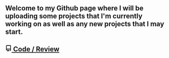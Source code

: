 ## Welcome to my Github page where I will be uploading some projects that I'm currently working on as well as any new projects that I may start.


<article class="height-full border border-gray-light rounded-1 p-3 p-md-5 my-5">
  <div class="d-flex flex-justify-between flex-items-start mb-1">
    <h1 class="h3 lh-condensed">
      <a href="https://github.com/ChrisHinkle/Code-Review/Christopher Hinkle Code Review.mp4" data-ga-click="Explore, go to repository, location: collection">
        <svg width="20" height="20" class="octicon octicon-repo link-gray v-align-middle mr-1" viewBox="0 0 16 16" version="1.1" aria-hidden="true"><path fill-rule="evenodd" d="M2 2.5A2.5 2.5 0 014.5 0h8.75a.75.75 0 01.75.75v12.5a.75.75 0 01-.75.75h-2.5a.75.75 0 110-1.5h1.75v-2h-8a1 1 0 00-.714 1.7.75.75 0 01-1.072 1.05A2.495 2.495 0 012 11.5v-9zm10.5-1V9h-8c-.356 0-.694.074-1 .208V2.5a1 1 0 011-1h8zM5 12.25v3.25a.25.25 0 00.4.2l1.45-1.087a.25.25 0 01.3 0L8.6 15.7a.25.25 0 00.4-.2v-3.25a.25.25 0 00-.25-.25h-3.5a.25.25 0 00-.25.25z"></path></svg>
        <span class="text-normal">Code /</span>
        Review
      </a>
    </h1>




